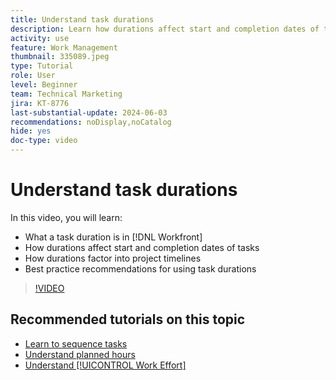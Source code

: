 ```yaml
---
title: Understand task durations
description: Learn how durations affect start and completion dates of tasks, how durations factor into project timelines, and some best practices for using task durations.
activity: use
feature: Work Management
thumbnail: 335089.jpeg
type: Tutorial
role: User
level: Beginner
team: Technical Marketing
jira: KT-8776
last-substantial-update: 2024-06-03
recommendations: noDisplay,noCatalog
hide: yes
doc-type: video
---
```

# Understand task durations

In this video, you will learn:

* What a task duration is in [!DNL Workfront]
* How durations affect start and completion dates of tasks
* How durations factor into project timelines
* Best practice recommendations for using task durations

>[!VIDEO](https://video.tv.adobe.com/v/335089/?quality=12&learn=on)

## Recommended tutorials on this topic

* [Learn to sequence tasks](/help/manage-work/tasks/learn-to-sequence-tasks.md)
* [Understand planned hours](/help/manage-work/tasks/understand-planned-hours.md)
* [Understand [!UICONTROL Work Effort]](/help/manage-work/tasks/understand-work-effort.md)

